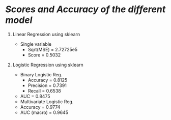 # _Scores and Accuracy of the different model_

1. Linear Regression using sklearn
    * Single variable
        -  Sqrt(MSE)   = 2.72725e5
        -  Score       = 0.5032

2. Logistic Regression using sklearn
    * Binary Logistic Reg.
        - Accuracy     = 0.8125
        - Precision    = 0.7391
        - Recall       = 0.6538
	- AUC          = 0.8475
    
    * Multivariate Logistic Reg.
	- Accuracy     = 0.9774
	- AUC (macro)  = 0.9645
